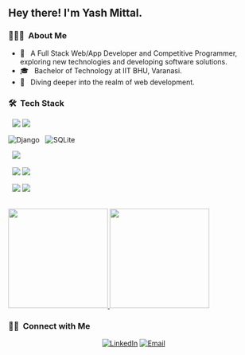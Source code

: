 <h2> Hey there! I'm Yash Mittal.</h2>

<h3> 👨🏻‍💻 &nbsp;About Me </h3>

- 🤔 &nbsp; A Full Stack Web/App Developer and Competitive Programmer, exploring new technologies and developing software solutions.
- 🎓 &nbsp; Bachelor of Technology at IIT BHU, Varanasi.
- 💭 &nbsp; Diving deeper into the realm of web  development.

<h3> 🛠 &nbsp;Tech Stack</h3>

&nbsp; <img src="https://img.shields.io/badge/c++%20-%2300599C.svg?&style=for-the-badge&logo=c%2B%2B&logoColor=white"/> <img src="https://img.shields.io/badge/javascript%20-%23323330.svg?&style=for-the-badge&logo=javascript&logoColor=%23F7DF1E"/> 

![Django](https://img.shields.io/badge/django-%23092E20.svg?style=for-the-badge&logo=django&logoColor=white)
&nbsp;	![SQLite](https://img.shields.io/badge/sqlite-%2307405e.svg?style=for-the-badge&logo=sqlite&logoColor=white) 

&nbsp;  <img src="https://img.shields.io/badge/mysql-%2300f.svg?&style=for-the-badge&logo=mysql&logoColor=white"/> 

&nbsp;
  <img src="https://img.shields.io/badge/git%20-%23F05033.svg?&style=for-the-badge&logo=git&logoColor=white"/> <img src="https://img.shields.io/badge/github%20-%23121011.svg?&style=for-the-badge&logo=github&logoColor=white"/>
  
&nbsp;
<img src="https://img.shields.io/badge/Visual%20Studio%20-%2320232a.svg?&style=for-the-badge&logo=visualstudiocode&logoColor=%2361DAFB"/>
<img src="https://img.shields.io/badge/Sublime%20Text%20-%2320232a.svg?&style=for-the-badge&logo=sublimetext&logoColor=%2361DAFB"/>


<br/>

<a href="https://github.com/yashmittal21">
  <img height="200em" src="https://github-readme-stats.vercel.app/api?username=yashmittal21&theme=buefy&show_icons=true" />
  <img height="200em" src="https://github-readme-stats.vercel.app/api/top-langs/?username=yashmittal21&theme=buefy&layout=compact" />
</a>

<br/>

<h3> 🤝🏻 &nbsp;Connect with Me </h3>

<p align="center">
<a href="https://www.linkedin.com/in/yash-mittal-2625091b0/"><img alt="LinkedIn" src="https://img.shields.io/badge/LinkedIn-yashmittal21-blue?style=flat-square&logo=linkedin"></a>
<a href="yash.mittal.che19@itbhu.ac.in"><img alt="Email" src="https://img.shields.io/badge/Email-yash.mittal.che19@itbhu.ac.in-blue?style=flat-square&logo=gmail"></a>
</p>
